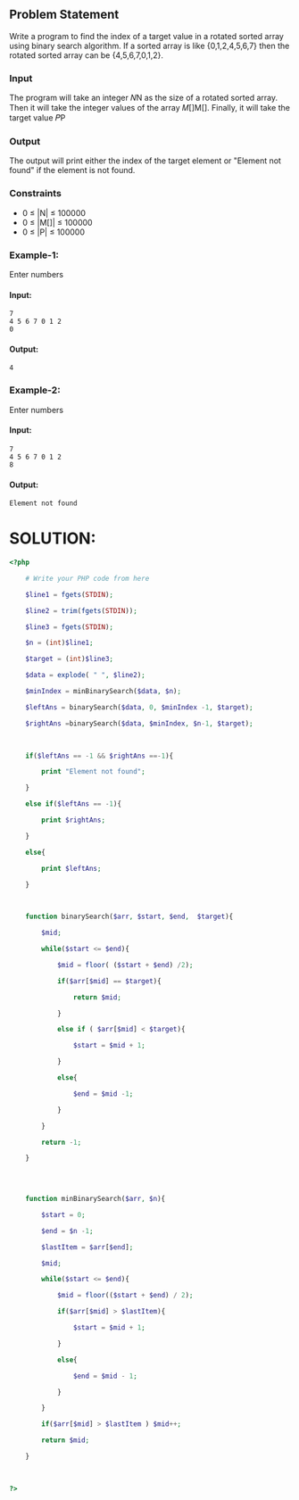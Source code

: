 ## Problem Statement
Write a program to find the index of a target value in a rotated sorted array using binary search algorithm. If a sorted array is like {0,1,2,4,5,6,7} then the rotated sorted array can be {4,5,6,7,0,1,2}.
### Input
The program will take an integer 𝑁N as the size of a rotated sorted array. Then it will take the integer values of the array 𝑀[]M[]. Finally, it will take the target value 𝑃P
### Output
The output will print either the index of the target element or "Element not found" if the element is not found.
### Constraints
- 0 ≤ |N| ≤ 100000
- 0 ≤ |M[]| ≤ 100000
- 0 ≤ |P| ≤ 100000
### Example-1:
Enter numbers
#### Input:
```
7
4 5 6 7 0 1 2
0
```
#### Output:
```
4
```
### Example-2:
Enter numbers
#### Input:
```
7
4 5 6 7 0 1 2
8
```
#### Output:
```
Element not found
```

# SOLUTION:
```PHP
<?php

    # Write your PHP code from here

    $line1 = fgets(STDIN);

    $line2 = trim(fgets(STDIN));

    $line3 = fgets(STDIN);

    $n = (int)$line1;

    $target = (int)$line3;

    $data = explode( " ", $line2);

    $minIndex = minBinarySearch($data, $n);

    $leftAns = binarySearch($data, 0, $minIndex -1, $target);

    $rightAns =binarySearch($data, $minIndex, $n-1, $target);

  

    if($leftAns == -1 && $rightAns ==-1){

        print "Element not found";

    }

    else if($leftAns == -1){

        print $rightAns;

    }

    else{

        print $leftAns;

    }

  

    function binarySearch($arr, $start, $end,  $target){

        $mid;

        while($start <= $end){

            $mid = floor( ($start + $end) /2);

            if($arr[$mid] == $target){

                return $mid;

            }

            else if ( $arr[$mid] < $target){

                $start = $mid + 1;

            }

            else{

                $end = $mid -1;

            }

        }

        return -1;

    }

  
  

    function minBinarySearch($arr, $n){

        $start = 0;

        $end = $n -1;

        $lastItem = $arr[$end];

        $mid;

        while($start <= $end){

            $mid = floor(($start + $end) / 2);

            if($arr[$mid] > $lastItem){

                $start = $mid + 1;

            }

            else{

                $end = $mid - 1;

            }

        }

        if($arr[$mid] > $lastItem ) $mid++;

        return $mid;

    }

  

?>
```